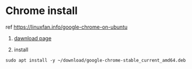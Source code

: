 # Chrome install

ref https://linuxfan.info/google-chrome-on-ubuntu

1. [dawnload page](https://www.google.com/chrome/?hl=ja)

2. install

```shell
sudo apt install -y ~/download/google-chrome-stable_current_amd64.deb
```
